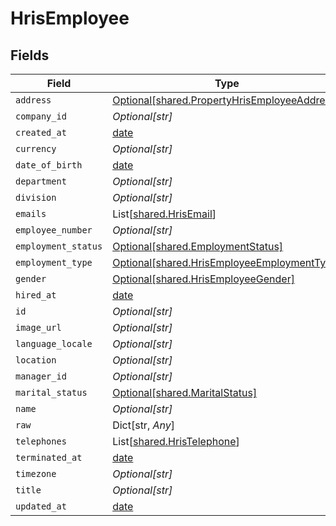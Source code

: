 # HrisEmployee


## Fields

| Field                                                                                              | Type                                                                                               | Required                                                                                           | Description                                                                                        |
| -------------------------------------------------------------------------------------------------- | -------------------------------------------------------------------------------------------------- | -------------------------------------------------------------------------------------------------- | -------------------------------------------------------------------------------------------------- |
| `address`                                                                                          | [Optional[shared.PropertyHrisEmployeeAddress]](../../models/shared/propertyhrisemployeeaddress.md) | :heavy_minus_sign:                                                                                 | N/A                                                                                                |
| `company_id`                                                                                       | *Optional[str]*                                                                                    | :heavy_minus_sign:                                                                                 | N/A                                                                                                |
| `created_at`                                                                                       | [date](https://docs.python.org/3/library/datetime.html#date-objects)                               | :heavy_minus_sign:                                                                                 | N/A                                                                                                |
| `currency`                                                                                         | *Optional[str]*                                                                                    | :heavy_minus_sign:                                                                                 | N/A                                                                                                |
| `date_of_birth`                                                                                    | [date](https://docs.python.org/3/library/datetime.html#date-objects)                               | :heavy_minus_sign:                                                                                 | N/A                                                                                                |
| `department`                                                                                       | *Optional[str]*                                                                                    | :heavy_minus_sign:                                                                                 | N/A                                                                                                |
| `division`                                                                                         | *Optional[str]*                                                                                    | :heavy_minus_sign:                                                                                 | N/A                                                                                                |
| `emails`                                                                                           | List[[shared.HrisEmail](../../models/shared/hrisemail.md)]                                         | :heavy_minus_sign:                                                                                 | N/A                                                                                                |
| `employee_number`                                                                                  | *Optional[str]*                                                                                    | :heavy_minus_sign:                                                                                 | N/A                                                                                                |
| `employment_status`                                                                                | [Optional[shared.EmploymentStatus]](../../models/shared/employmentstatus.md)                       | :heavy_minus_sign:                                                                                 | N/A                                                                                                |
| `employment_type`                                                                                  | [Optional[shared.HrisEmployeeEmploymentType]](../../models/shared/hrisemployeeemploymenttype.md)   | :heavy_minus_sign:                                                                                 | N/A                                                                                                |
| `gender`                                                                                           | [Optional[shared.HrisEmployeeGender]](../../models/shared/hrisemployeegender.md)                   | :heavy_minus_sign:                                                                                 | N/A                                                                                                |
| `hired_at`                                                                                         | [date](https://docs.python.org/3/library/datetime.html#date-objects)                               | :heavy_minus_sign:                                                                                 | N/A                                                                                                |
| `id`                                                                                               | *Optional[str]*                                                                                    | :heavy_minus_sign:                                                                                 | N/A                                                                                                |
| `image_url`                                                                                        | *Optional[str]*                                                                                    | :heavy_minus_sign:                                                                                 | N/A                                                                                                |
| `language_locale`                                                                                  | *Optional[str]*                                                                                    | :heavy_minus_sign:                                                                                 | N/A                                                                                                |
| `location`                                                                                         | *Optional[str]*                                                                                    | :heavy_minus_sign:                                                                                 | N/A                                                                                                |
| `manager_id`                                                                                       | *Optional[str]*                                                                                    | :heavy_minus_sign:                                                                                 | N/A                                                                                                |
| `marital_status`                                                                                   | [Optional[shared.MaritalStatus]](../../models/shared/maritalstatus.md)                             | :heavy_minus_sign:                                                                                 | N/A                                                                                                |
| `name`                                                                                             | *Optional[str]*                                                                                    | :heavy_minus_sign:                                                                                 | N/A                                                                                                |
| `raw`                                                                                              | Dict[str, *Any*]                                                                                   | :heavy_minus_sign:                                                                                 | N/A                                                                                                |
| `telephones`                                                                                       | List[[shared.HrisTelephone](../../models/shared/hristelephone.md)]                                 | :heavy_minus_sign:                                                                                 | N/A                                                                                                |
| `terminated_at`                                                                                    | [date](https://docs.python.org/3/library/datetime.html#date-objects)                               | :heavy_minus_sign:                                                                                 | N/A                                                                                                |
| `timezone`                                                                                         | *Optional[str]*                                                                                    | :heavy_minus_sign:                                                                                 | N/A                                                                                                |
| `title`                                                                                            | *Optional[str]*                                                                                    | :heavy_minus_sign:                                                                                 | N/A                                                                                                |
| `updated_at`                                                                                       | [date](https://docs.python.org/3/library/datetime.html#date-objects)                               | :heavy_minus_sign:                                                                                 | N/A                                                                                                |